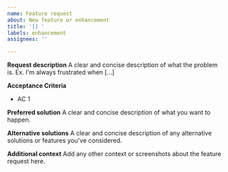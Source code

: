 ```yaml
---
name: Feature request
about: New feature or enhancement
title: '[] '
labels: enhancement
assignees: ''

---
```


**Request description**
A clear and concise description of what the problem is. Ex. I'm always frustrated when [...]

**Acceptance Criteria**
- AC 1

**Preferred solution**
A clear and concise description of what you want to happen.

**Alternative solutions**
A clear and concise description of any alternative solutions or features you've considered.

**Additional context**
Add any other context or screenshots about the feature request here.
  
